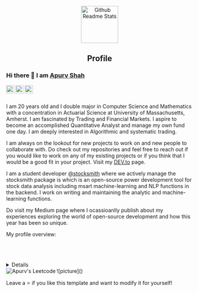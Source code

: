 <p align="center">
 <img width="100px" src="https://res.cloudinary.com/anuraghazra/image/upload/v1594908242/logo_ccswme.svg" align="center" alt="Github Readme Stats" />
 <h2 align="center">Profile</h2>
</p>

### Hi there 👋 I am [Apurv Shah](https://apurvshah007.github.io)

<a href="https://www.linkedin.com/in/apurv-shah/">
  <img align="left" alt="Apurv's LinkdeIN" width="22px" src="https://cdn.jsdelivr.net/npm/simple-icons@v3/icons/linkedin.svg" />
</a>
<a href="https://leetcode.com/apurvshah123/">
  <img align="left" alt="Apurv's Leetcode" width="22px" src="https://cdn.jsdelivr.net/npm/simple-icons@v3/icons/leetcode.svg" />
</a>
<a href="https://medium.com/@apurvshah2604">
  <img align="left" alt="Apurv's Leetcode" width="22px" src="https://cdn.jsdelivr.net/npm/simple-icons@v3/icons/medium.svg"/>
</a>
<br />
<br />

<div>
 <p>

I am 20 years old and I double major in Computer Science and Mathematics with a concentration in Actuarial Science at University of Massachusetts, Amherst. I am fascinated by Trading and Financial Markets. I aspire to become an accomplished Quantitative Analyst and manage my own fund one day. I am deeply interested in Algorithmic and systematic trading.

I am always on the lookout for new projects to work on and new people to collaborate with. Do check out my repositories and feel free to reach out if you would like to work on any of my existing projects or if you think that I would be a good fit in your project. Visit my [DEV.to](https://dev.to/apurvshah007) page.

I am a student developer [@stocksmith](https://github.com/stocksmith) where we actively manage the stocksmith package is which is an open-source power development tool for stock data analysis including msart machine-learning and NLP functions in the backend. I work on writing and maintaining the analytic and machine-learning functions. 

Do visit my Medium page where I ocassioanlly publish about my experiences exploring the world of open-source development and how this year has been so unique. 

</h4>
</div>

<div><p>My profile overview: </p></div>

 
<br />
<br />
<br />
<details>
  Projects I am currently working on

 


</details>
![picture]()

<img align="left" alt="Apurv's Leetcode" src="https://raw.githubusercontent.com/saadeghi/saadeghi/master/dino.gif"/>

Leave a ⭐️ if you like this template and want to modify it for yourself!
